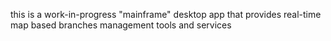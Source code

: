 ﻿this is a work-in-progress "mainframe" desktop app that provides real-time map based branches management tools and services